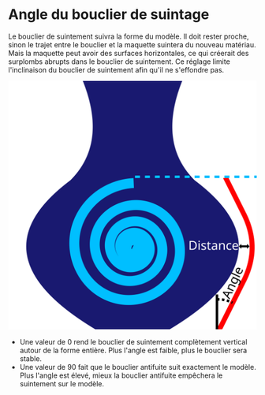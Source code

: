 Angle du bouclier de suintage
===

Le bouclier de suintement suivra la forme du modèle. Il doit rester proche, sinon le trajet entre le bouclier et la maquette suintera du nouveau matériau. Mais la maquette peut avoir des surfaces horizontales, ce qui créerait des surplombs abrupts dans le bouclier de suintement. Ce réglage limite l'inclinaison du bouclier de suintement afin qu'il ne s'effondre pas.

![Au lieu de suivre le modèle en bas et en haut, il n'est pas plus raide que l'angle spécifié](../images/ooze_shield_fr.svg)

* Une valeur de 0 rend le bouclier de suintement complètement vertical autour de la forme entière. Plus l'angle est faible, plus le bouclier sera stable.
* Une valeur de 90 fait que le bouclier antifuite suit exactement le modèle. Plus l'angle est élevé, mieux la bouclier antifuite empêchera le suintement sur le modèle.
